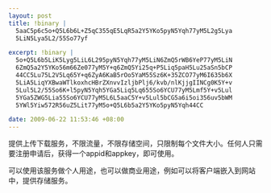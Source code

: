 ```yaml
--- 
layout: post
title: !binary |
  5aaC5p6c5o+Q5L6b6L+Z5qC355qE5LqR5a2Y5YKo5pyN5Yqh77yM5L2g5Lya
  5LiN5Lya5L2/55So77yf

excerpt: !binary |
  5o+Q5L6b5LiK5Lyg5LiL6L295pyN5Yqh77yM5LiN6ZmQ5rWB6YeP77yM5LiN
  6ZmQ5a2Y5YKo56m66Ze077yM5Y+q6ZmQ5Yi25q+P5Liq5paH5Lu25aSn5bCP
  44CC5Lu75L2V5Lq65Y+q6ZyA6KaB5rOo5YaM55Sz6K+35ZCO77yM6I635b6X
  5LiA5LiqYXBwaWTlkoxhcHBrZXnvvIzljbPlj6/kvb/nlKjjgIINCg0K5Y+v
  5Lul5L2/55So6K+l5pyN5Yqh5YGa5Liq5Lq655So6YCU77yM5Lmf5Y+v5Lul
  5YGa5ZWG5Lia55So6YCU77yM5L6L5aaC5Y+v5Lul5bCG5a6i5oi356uv5bWM
  5YWl5Yiw572R56uZ5Lit77yM5o+Q5L6b5a2Y5YKo5pyN5Yqh44CC

date: 2009-06-22 11:53:46 +08:00
---
```

提供上传下载服务，不限流量，不限存储空间，只限制每个文件大小。任何人只需要注册申请后，获得一个appid和appkey，即可使用。

可以使用该服务做个人用途，也可以做商业用途，例如可以将客户端嵌入到网站中，提供存储服务。
